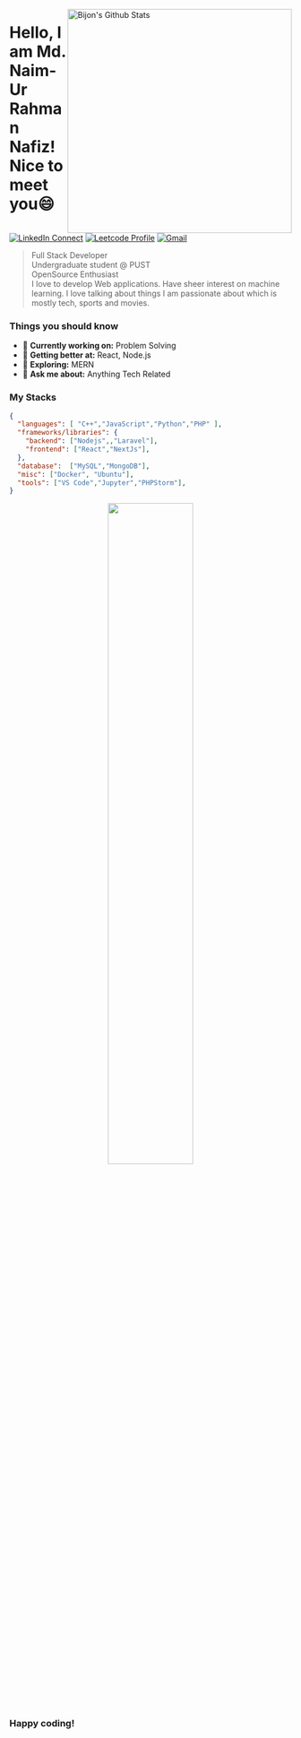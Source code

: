 [<img align="right" width="400" src="https://github-readme-stats.vercel.app/api?username=theNAFIZ&&show_icons=true&theme=tokyonight&count_private=true" alt="Bijon's Github Stats"/>](https://github.com/theNAFIZ)

# Hello, I am Md. Naim- Ur Rahman Nafiz! Nice to meet you😄

[![LinkedIn Connect](https://img.shields.io/badge/%20-Connect-black?color=222244&labelColor=000000&logo=linkedin&logoColor=f5f7fe)](https://www.linkedin.com/in/thenafiz/)
[![Leetcode Profile](https://img.shields.io/badge/-Profile-black?color=222244&labelColor=000000&logo=leetcode&logoColor=f5f7fe)](https://www.leetcode.com/thenafiz/)
[![Gmail](https://img.shields.io/badge/%20-Send%20Mail-black?color=222244&labelColor=000000&logo=gmail&logoColor=f5f7fe)](mailto:nr.pust.cse@gmail.com?subject=From%20GitHub&&body=Hi,%20there.%20Found%20you%20on%20GitHub!%20Let's%20talk%20about...)


> Full Stack Developer  <br/>
> Undergraduate student @ PUST <br/>
> OpenSource Enthusiast <br/>
I love to develop Web applications. Have sheer interest on machine learning. I love talking about things I am passionate about which is mostly tech, sports and movies.

### Things you should know

- 🔭 <b>Currently working on:</b> Problem Solving
- 🌱 <b>Getting better at:</b> React, Node.js
- 🤔 <b>Exploring:</b> MERN
- 💬 <b>Ask me about:</b> Anything Tech Related

### My Stacks

```json
{
  "languages": [ "C++","JavaScript","Python","PHP" ],
  "frameworks/libraries": {
    "backend": ["Nodejs",,"Laravel"],
    "frontend": ["React","NextJs"],
  },
  "database":  ["MySQL","MongoDB"],
  "misc": ["Docker", "Ubuntu"],
  "tools": ["VS Code","Jupyter","PHPStorm"],
}
```
<p align="center">
   <img align="center" src="https://github-readme-streak-stats.herokuapp.com/?user=theNAFIZ&hide_border=false&theme=react&background=0d1117" width="55%" />

### Happy coding!
